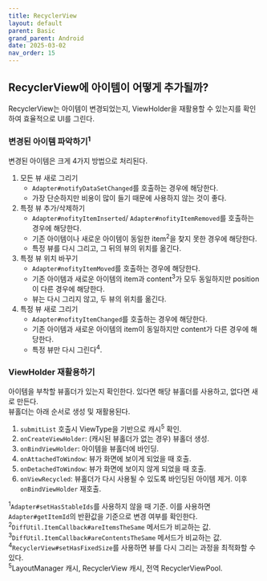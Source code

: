 ```yaml
---
title: RecyclerView
layout: default
parent: Basic
grand_parent: Android
date: 2025-03-02
nav_order: 15
---
```


## RecyclerView에 아이템이 어떻게 추가될까?
RecyclerView는 아이템이 변경되었는지, ViewHolder을 재활용할 수 있는지를 확인하여 효율적으로 UI를 그린다.<br/>

### 변경된 아이템 파악하기<sup>1</sup>
변경된 아이템은 크게 4가지 방법으로 처리된다.<br/>

1. 모든 뷰 새로 그리기<br/>
   - `Adapter#notifyDataSetChanged`를 호출하는 경우에 해당한다.<br/>
   - 가장 단순하지만 비용이 많이 들기 때문에 사용하지 않는 것이 좋다.<br/>
2. 특정 뷰 추가/삭제하기<br/>
   - `Adapter#nofityItemInserted`/ `Adapter#nofityItemRemoved`를 호출하는 경우에 해당한다.<br/>
   - 기존 아이템이나 새로운 아이템이 동일한 item<sup>2</sup>을 찾지 못한 경우에 해당한다.<br/>
   - 특정 뷰를 다시 그리고, 그 뒤의 뷰의 위치를 옮긴다.<br/>
3. 특정 뷰 위치 바꾸기<br/>
   - `Adapter#nofityItemMoved`를 호출하는 경우에 해당한다.<br/>
   - 기존 아이템과 새로운 아이템의 item과 content<sup>3</sup>가 모두 동일하지만 position이 다른 경우에 해당한다.<br/>
   - 뷰는 다시 그리지 않고, 두 뷰의 위치를 옮긴다.<br/>
4. 특정 뷰 새로 그리기<br/>
   - `Adapter#nofityItemChanged`를 호출하는 경우에 해당한다.<br/>
   - 기존 아이템과 새로운 아이템의 item이 동일하지만 content가 다른 경우에 해당한다.<br/>
   - 특정 뷰만 다시 그린다<sup>4</sup>.<br/>

### ViewHolder 재활용하기
아이템을 부착할 뷰홀더가 있는지 확인한다. 있다면 해당 뷰홀더를 사용하고, 없다면 새로 만든다.<br/>
뷰홀더는 아래 순서로 생성 및 재활용된다.<br/>

1. `submitList` 호출시 ViewType을 기반으로 캐시<sup>5</sup> 확인.<br/>
2. `onCreateViewHolder`: (캐시된 뷰홀더가 없는 경우) 뷰홀더 생성.<br/>
3. `onBindViewHolder`: 아이템을 뷰홀더에 바인딩.<br/>
4. `onAttachedToWindow`: 뷰가 화면에 보이게 되었을 때 호출.<br/>
5. `onDetachedToWindow`: 뷰가 화면에 보이지 않게 되었을 때 호출.<br/>
6. `onViewRecycled`: 뷰홀더가 다시 사용될 수 있도록 바인딩된 아이템 제거. 이후 `onBindViewHolder` 재호출.<br/>


<sup>1</sup>`Adapter#setHasStableIds`를 사용하지 않을 때 기준. 이를 사용하면 `Adapter#getItemId`의 반환값을 기준으로 변경 여부를 확인한다.<br/> 
<sup>2</sup>`DiffUtil.ItemCallback#areItemsTheSame` 메서드가 비교하는 값.<br/>
<sup>3</sup>`DiffUtil.ItemCallback#areContentsTheSame` 메서드가 비교하는 값.<br/>
<sup>4</sup>`RecyclerView#setHasFixedSize`를 사용하면 뷰를 다시 그리는 과정을 최적화할 수 있다.<br/>
<sup>5</sup>LayoutManager 캐시, RecyclerView 캐시, 전역 RecyclerViewPool.<br/>
